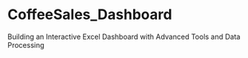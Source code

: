 # CoffeeSales_Dashboard
Building an Interactive Excel Dashboard with Advanced Tools and Data Processing
